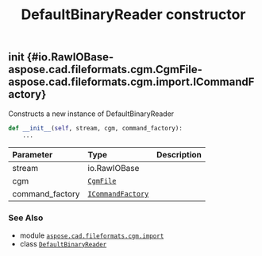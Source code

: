 ﻿---
title: DefaultBinaryReader constructor
second_title: Aspose.CAD for Python via .NET API References
description: 
type: docs
weight: 10
url: /python-net/aspose.cad.fileformats.cgm.import/defaultbinaryreader/__init__/
is_root: false
---

## __init__ {#io.RawIOBase-aspose.cad.fileformats.cgm.CgmFile-aspose.cad.fileformats.cgm.import.ICommandFactory}

Constructs a new instance of DefaultBinaryReader



```python
def __init__(self, stream, cgm, command_factory):
    ...
```


| Parameter | Type | Description |
| :- | :- | :- |
| stream | io.RawIOBase |  |
| cgm | [`CgmFile`](/cad/python-net/aspose.cad.fileformats.cgm/cgmfile) |  |
| command_factory | [`ICommandFactory`](/cad/python-net/aspose.cad.fileformats.cgm.import/icommandfactory) |  |



### See Also
* module [`aspose.cad.fileformats.cgm.import`](../../)
* class [`DefaultBinaryReader`](/cad/python-net/aspose.cad.fileformats.cgm.import/defaultbinaryreader)
